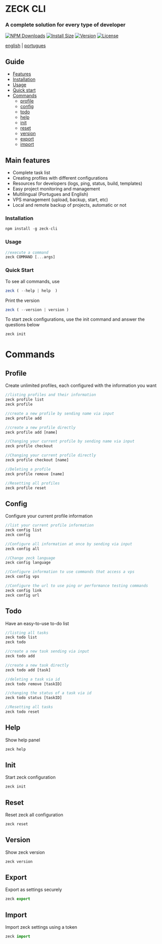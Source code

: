 # ZECK CLI
 <h3> A complete solution for every type of developer</h3>

[![NPM Downloads](https://img.shields.io/npm/dm/zeck-cli.svg?style=flat)](https://npmcharts.com/compare/zeck-cli?minimal=true)
[![Install Size](https://packagephobia.now.sh/badge?p=zeck-cli)](https://packagephobia.now.sh/result?p=zeck-cli)
[![Version](https://img.shields.io/npm/v/zeck-cli.svg)](https://npmjs.org/package/zeck-cli)
[![License](https://img.shields.io/npm/l/zeck-cli.svg)](https://github.com/lite-technology/zeck-cli/blob/main/package.json)

[english](README.md) | [portugues](README/pt-br.md)

## Guide
- [Features](#main-features)
- [Installation](#installation)
- [Usage](#usage)
- [Quick start](#quick-start)
- [Commands](#commands)
    * [profile](#Profile)
    * [config](#Config)
    * [todo](#Todo)
    * [help](#Help)
    * [init](#Init)
    * [reset](#reset)
    * [version](#version)
    * [export](#export)
    * [import](#import)

## Main features
- Complete task list
- Creating profiles with different configurations
- Resources for developers (logs, ping, status, build, templates)
- Easy project monitoring and management
- Multilingual (Portugues and English)
- VPS management (upload, backup, start, etc)
- Local and remote backup of projects, automatic or not

### Installation

```js
npm install -g zeck-cli
```

### Usage 
```js
//execute a command
zeck COMMAND [...args]
```

### Quick Start
To see all commands, use
```js
zeck ( --help | help  )  
```

Print the version
```js
zeck ( --version | version )    
```

To start zeck configurations, use the init command and answer the questions below
```js
zeck init    
```
# Commands

## Profile
Create unlimited profiles, each configured with the information you want
```js
//listing profiles and their information
zeck profile list 
zeck profile 

//create a new profile by sending name via input
zeck profile add

//create a new profile directly
zeck profile add [name]

//Changing your current profile by sending name via input
zeck profile checkout

//Changing your current profile directly
zeck profile checkout [name]

//Deleting a profile
zeck profile remove [name]

//Resetting all profiles
zeck profile reset
```

## Config
Configure your current profile information
```js
//list your current profile information
zeck config list 
zeck config 

//Configure all information at once by sending via input
zeck config all

//Change zeck language
zeck config language

//Configure information to use commands that access a vps
zeck config vps

//Configure the url to use ping or performance testing commands
zeck config link
zeck config url
```

## Todo
Have an easy-to-use to-do list
```js
//listing all tasks
zeck todo list 
zeck todo 

//create a new task sending via input
zeck todo add

//create a new task directly
zeck todo add [task]

//deleting a task via id
zeck todo remove [taskID]

//changing the status of a task via id
zeck todo status [taskID]

//Resetting all tasks
zeck todo reset
```

## Help 
Show help panel
```js
zeck help
```

## Init 
Start zeck configuration
```js
zeck init
```

## Reset 
Reset zeck all configuration
```js
zeck reset
```

## Version 
Show zeck version
```js
zeck version
```

## Export 
Export as settings securely
```js
zeck export
```

## Import 
Import zeck settings using a token
```js
zeck import
```

